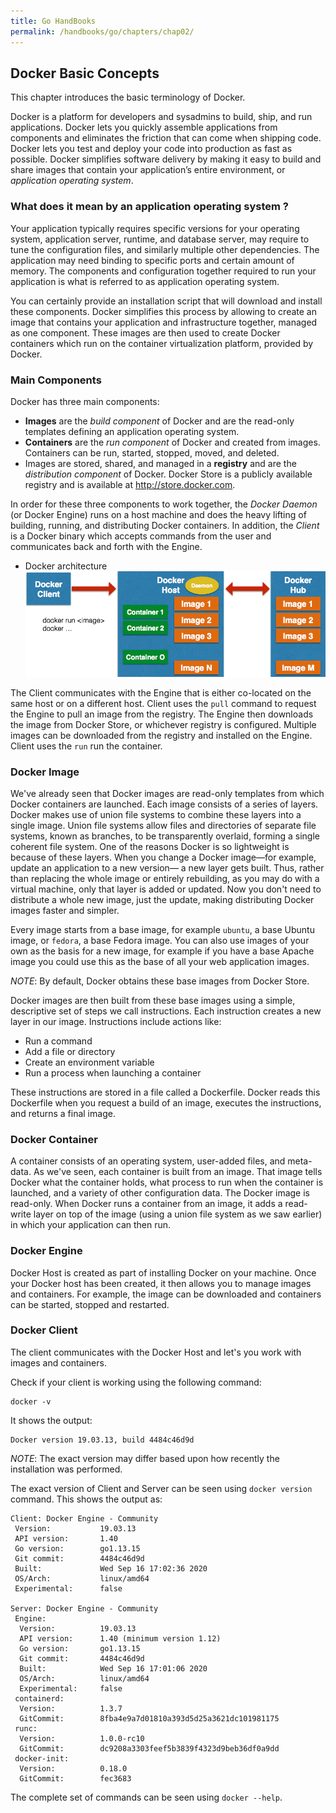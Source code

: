 ```yaml
---
title: Go HandBooks
permalink: /handbooks/go/chapters/chap02/
---
```



## Docker Basic Concepts

This chapter introduces the basic terminology of Docker.

Docker is a platform for developers and sysadmins to build, ship, and run applications.
Docker lets you quickly assemble applications from components and eliminates the friction that can come when shipping code.
Docker lets you test and deploy your code into production as fast as possible.
Docker simplifies software delivery by making it easy to build and share images that contain your application’s entire environment, or _application operating system_.

### What does it mean by an application operating system ?

Your application typically requires specific versions for your operating system, application server, runtime, and database server, may require to tune the configuration files, and similarly multiple other dependencies.
The application may need binding to specific ports and certain amount of memory.
The components and configuration together required to run your application is what is referred to as application operating system.

You can certainly provide an installation script that will download and install these components.
Docker simplifies this process by allowing to create an image that contains your application and infrastructure together, managed as one component.
These images are then used to create Docker containers which run on the container virtualization platform, provided by Docker.

### Main Components

Docker has three main components:

- __Images__ are the *build component* of Docker and are the read-only templates defining an application operating system.
- __Containers__ are the *run component* of Docker and created from images. Containers can be run, started, stopped, moved, and deleted.
-  Images are stored, shared, and managed in a __registry__ and are the *distribution component* of Docker.
Docker Store is a publicly available registry and is available at http://store.docker.com.

In order for these three components to work together, the *Docker Daemon* (or Docker Engine) runs on a host machine and does the heavy lifting of building, running, and distributing Docker containers.
In addition, the *Client* is a Docker binary which accepts commands from the user and communicates back and forth with the Engine.

- Docker architecture
![](../images/docker-architecture.png)

The Client communicates with the Engine that is either co-located on the same host or on a different host.
Client uses the `pull` command to request the Engine to pull an image from the registry.
The Engine then downloads the image from Docker Store, or whichever registry is configured.
Multiple images can be downloaded from the registry and installed on the Engine.
Client uses the `run` run the container.

### Docker Image

We've already seen that Docker images are read-only templates from which Docker containers are launched.
Each image consists of a series of layers.
Docker makes use of union file systems to combine these layers into a single image.
Union file systems allow files and directories of separate file systems, known as branches, to be transparently overlaid, forming a single coherent file system.
One of the reasons Docker is so lightweight is because of these layers.
When you change a Docker image—for example, update an application to a new version— a new layer gets built.
Thus, rather than replacing the whole image or entirely rebuilding, as you may do with a virtual machine, only that layer is added or updated.
Now you don't need to distribute a whole new image, just the update, making distributing Docker images faster and simpler.

Every image starts from a base image, for example `ubuntu`, a base Ubuntu image, or `fedora`, a base Fedora image.
You can also use images of your own as the basis for a new image, for example if you have a base Apache image you could use this as the base of all your web application images.

_NOTE_: By default, Docker obtains these base images from Docker Store.

Docker images are then built from these base images using a simple, descriptive set of steps we call instructions.
Each instruction creates a new layer in our image. Instructions include actions like:

- Run a command
- Add a file or directory
- Create an environment variable
- Run a process when launching a container

These instructions are stored in a file called a Dockerfile.
Docker reads this Dockerfile when you request a build of an image, executes the instructions, and returns a final image.

### Docker Container

A container consists of an operating system, user-added files, and meta-data.
As we've seen, each container is built from an image.
That image tells Docker what the container holds, what process to run when the container is launched, and a variety of other configuration data.
The Docker image is read-only.
When Docker runs a container from an image, it adds a read-write layer on top of the image (using a union file system as we saw earlier) in which your application can then run.

### Docker Engine

Docker Host is created as part of installing Docker on your machine.
Once your Docker host has been created, it then allows you to manage images and containers.
For example, the image can be downloaded and containers can be started, stopped and restarted.

### Docker Client

The client communicates with the Docker Host and let's you work with images and containers.

Check if your client is working using the following command:

```
docker -v
```

It shows the output:

```
Docker version 19.03.13, build 4484c46d9d
```

_NOTE_: The exact version may differ based upon how recently the installation was performed.

The exact version of Client and Server can be seen using `docker version` command. This shows the output as:

```
Client: Docker Engine - Community
 Version:           19.03.13
 API version:       1.40
 Go version:        go1.13.15
 Git commit:        4484c46d9d
 Built:             Wed Sep 16 17:02:36 2020
 OS/Arch:           linux/amd64
 Experimental:      false

Server: Docker Engine - Community
 Engine:
  Version:          19.03.13
  API version:      1.40 (minimum version 1.12)
  Go version:       go1.13.15
  Git commit:       4484c46d9d
  Built:            Wed Sep 16 17:01:06 2020
  OS/Arch:          linux/amd64
  Experimental:     false
 containerd:
  Version:          1.3.7
  GitCommit:        8fba4e9a7d01810a393d5d25a3621dc101981175
 runc:
  Version:          1.0.0-rc10
  GitCommit:        dc9208a3303feef5b3839f4323d9beb36df0a9dd
 docker-init:
  Version:          0.18.0
  GitCommit:        fec3683
```

The complete set of commands can be seen using `docker --help`.

